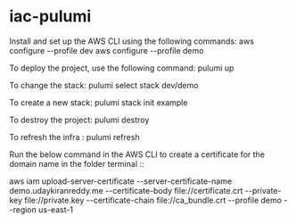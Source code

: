 # iac-pulumi
Install and set up the AWS CLI using the following commands:
aws configure --profile dev
aws configure --profile demo

To deploy the project, use the following command:
pulumi up

To change the stack:
pulumi select stack dev/demo

To create a new stack:
pulumi stack init example

To destroy the project:
pulumi destroy

To refresh the infra :
pulumi refresh


Run the below command in the AWS CLI to create a certificate for the domain name in the folder terminal ::

aws iam upload-server-certificate --server-certificate-name demo.udaykiranreddy.me 
--certificate-body file://certificate.crt --private-key file://private.key --certificate-chain file://ca_bundle.crt 
--profile demo --region us-east-1

